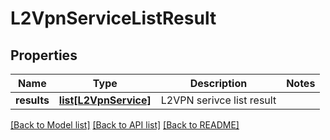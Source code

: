 # L2VpnServiceListResult

## Properties
Name | Type | Description | Notes
------------ | ------------- | ------------- | -------------
**results** | [**list[L2VpnService]**](L2VpnService.md) | L2VPN serivce list result | 

[[Back to Model list]](../README.md#documentation-for-models) [[Back to API list]](../README.md#documentation-for-api-endpoints) [[Back to README]](../README.md)

